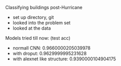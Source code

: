 Classifying buildings post-Hurricane

- set up directory, git
- looked into the problem set
- looked at the data

Models tried till now: (test acc)
- normall CNN: 0.9660000205039978
- with droput: 0.9629999995231628
- with alexnet like structure: 0.9390000104904175